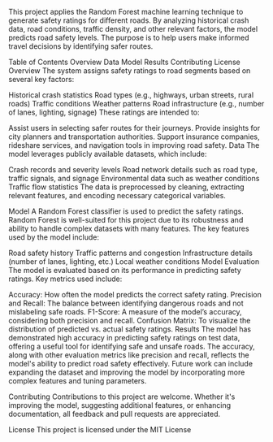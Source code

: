 This project applies the Random Forest machine learning technique to generate safety ratings for different roads. By analyzing historical crash data, road conditions, traffic density, and other relevant factors, the model predicts road safety levels. The purpose is to help users make informed travel decisions by identifying safer routes.

Table of Contents
Overview
Data
Model
Results
Contributing
License
Overview
The system assigns safety ratings to road segments based on several key factors:

Historical crash statistics
Road types (e.g., highways, urban streets, rural roads)
Traffic conditions
Weather patterns
Road infrastructure (e.g., number of lanes, lighting, signage)
These ratings are intended to:

Assist users in selecting safer routes for their journeys.
Provide insights for city planners and transportation authorities.
Support insurance companies, rideshare services, and navigation tools in improving road safety.
Data
The model leverages publicly available datasets, which include:

Crash records and severity levels
Road network details such as road type, traffic signals, and signage
Environmental data such as weather conditions
Traffic flow statistics
The data is preprocessed by cleaning, extracting relevant features, and encoding necessary categorical variables.

Model
A Random Forest classifier is used to predict the safety ratings. Random Forest is well-suited for this project due to its robustness and ability to handle complex datasets with many features. The key features used by the model include:

Road safety history
Traffic patterns and congestion
Infrastructure details (number of lanes, lighting, etc.)
Local weather conditions
Model Evaluation
The model is evaluated based on its performance in predicting safety ratings. Key metrics used include:

Accuracy: How often the model predicts the correct safety rating.
Precision and Recall: The balance between identifying dangerous roads and not mislabeling safe roads.
F1-Score: A measure of the model’s accuracy, considering both precision and recall.
Confusion Matrix: To visualize the distribution of predicted vs. actual safety ratings.
Results
The model has demonstrated high accuracy in predicting safety ratings on test data, offering a useful tool for identifying safe and unsafe roads. The accuracy, along with other evaluation metrics like precision and recall, reflects the model's ability to predict road safety effectively. Future work can include expanding the dataset and improving the model by incorporating more complex features and tuning parameters.

Contributing
Contributions to this project are welcome. Whether it's improving the model, suggesting additional features, or enhancing documentation, all feedback and pull requests are appreciated.

License
This project is licensed under the MIT License
